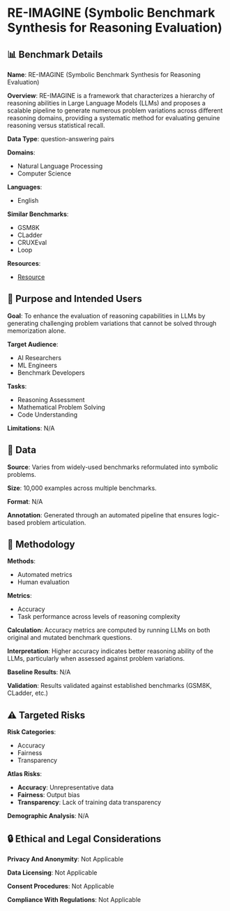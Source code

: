 # RE-IMAGINE (Symbolic Benchmark Synthesis for Reasoning Evaluation)

## 📊 Benchmark Details

**Name**: RE-IMAGINE (Symbolic Benchmark Synthesis for Reasoning Evaluation)

**Overview**: RE-IMAGINE is a framework that characterizes a hierarchy of reasoning abilities in Large Language Models (LLMs) and proposes a scalable pipeline to generate numerous problem variations across different reasoning domains, providing a systematic method for evaluating genuine reasoning versus statistical recall.

**Data Type**: question-answering pairs

**Domains**:
- Natural Language Processing
- Computer Science

**Languages**:
- English

**Similar Benchmarks**:
- GSM8K
- CLadder
- CRUXEval
- Loop

**Resources**:
- [Resource](https://arxiv.org/abs/2506.15455)

## 🎯 Purpose and Intended Users

**Goal**: To enhance the evaluation of reasoning capabilities in LLMs by generating challenging problem variations that cannot be solved through memorization alone.

**Target Audience**:
- AI Researchers
- ML Engineers
- Benchmark Developers

**Tasks**:
- Reasoning Assessment
- Mathematical Problem Solving
- Code Understanding

**Limitations**: N/A

## 💾 Data

**Source**: Varies from widely-used benchmarks reformulated into symbolic problems.

**Size**: 10,000 examples across multiple benchmarks.

**Format**: N/A

**Annotation**: Generated through an automated pipeline that ensures logic-based problem articulation.

## 🔬 Methodology

**Methods**:
- Automated metrics
- Human evaluation

**Metrics**:
- Accuracy
- Task performance across levels of reasoning complexity

**Calculation**: Accuracy metrics are computed by running LLMs on both original and mutated benchmark questions.

**Interpretation**: Higher accuracy indicates better reasoning ability of the LLMs, particularly when assessed against problem variations.

**Baseline Results**: N/A

**Validation**: Results validated against established benchmarks (GSM8K, CLadder, etc.)

## ⚠️ Targeted Risks

**Risk Categories**:
- Accuracy
- Fairness
- Transparency

**Atlas Risks**:
- **Accuracy**: Unrepresentative data
- **Fairness**: Output bias
- **Transparency**: Lack of training data transparency

**Demographic Analysis**: N/A

## 🔒 Ethical and Legal Considerations

**Privacy And Anonymity**: Not Applicable

**Data Licensing**: Not Applicable

**Consent Procedures**: Not Applicable

**Compliance With Regulations**: Not Applicable
